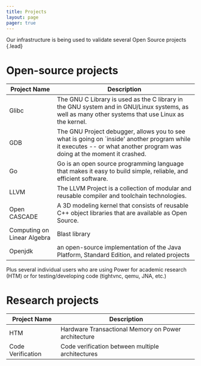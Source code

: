 ```yaml
---
title: Projects  
layout: page 
pager: true
---
```



Our infrastructure is being used to validate several Open Source projects
{.lead}

# Open-source projects

|Project Name| Description|
|---|---|
| Glibc | The GNU C Library is used as the C library in the GNU system and in GNU/Linux systems, as well as many other systems that use Linux as the kernel. 
| GDB   | The GNU Project debugger, allows you to see what is going on `inside' another program while it executes -- or what another program was doing at the moment it crashed.
| Go    | Go is an open source programming language that makes it easy to build simple, reliable, and efficient software.
| LLVM  | The LLVM Project is a collection of modular and reusable compiler and toolchain technologies. 
| Open CASCADE | A 3D modeling kernel that consists of reusable C++ object libraries that are available as Open Source.
| Computing on Linear Algebra | Blast library
| Openjdk | an open-source implementation of the Java Platform, Standard Edition, and related projects

Plus several individual users who are using Power for academic research (HTM) or for testing/developing code (tightvnc, qemu, JNA, etc.)

# Research projects

|Project Name| Description|
|---|---|
|HTM|Hardware Transactional Memory on Power architecture|
|Code Verification|Code verification between multiple architectures|
